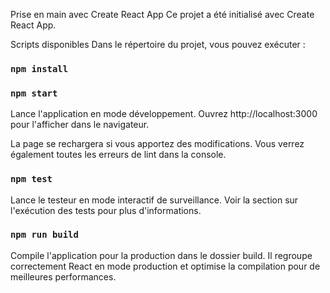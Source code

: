 
Prise en main avec Create React App
Ce projet a été initialisé avec Create React App.

Scripts disponibles
Dans le répertoire du projet, vous pouvez exécuter :
### `npm install`

### `npm start`

Lance l'application en mode développement.
Ouvrez http://localhost:3000 pour l'afficher dans le navigateur.

La page se rechargera si vous apportez des modifications.
Vous verrez également toutes les erreurs de lint dans la console.
### `npm test`

Lance le testeur en mode interactif de surveillance.
Voir la section sur l'exécution des tests pour plus d'informations.
### `npm run build`

Compile l'application pour la production dans le dossier build.
Il regroupe correctement React en mode production et optimise la compilation pour de meilleures performances.
